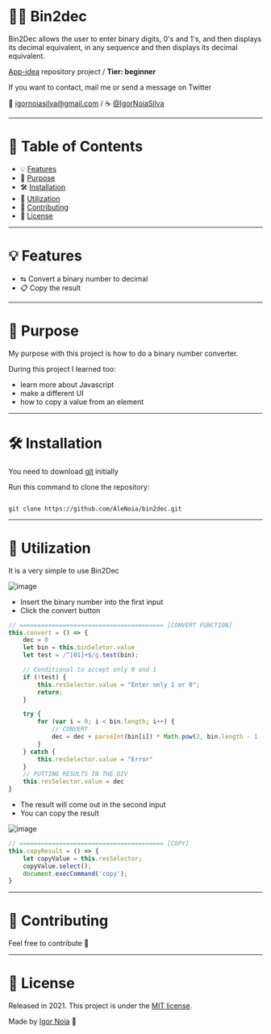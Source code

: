 # 👨‍💻 Bin2dec

Bin2Dec allows the user to enter binary digits, 0's and 1's, and then displays its decimal equivalent, in any sequence and then displays its decimal equivalent.
 
[App-idea](https://github.com/florinpop17/app-ideas) repository project / **Tier: beginner**

If you want to contact, mail me or send a message on Twitter

📧 igornoiasilva@gmail.com / ☕ [@IgorNoiaSilva](https://twitter.com/IgorNoiaSilva)

***
# 📌 Table of Contents
* 💡 [Features](#features)
* 🎯 [Purpose](#Purpose)
* 🛠 [Installation](#Installation)
* 📝 [Utilization](#Utilization)
* 🤝 [Contributing](#Contributing)
* 🧾 [License](#License)
***

# <a name="features"></a>💡 Features

* ⇆ Convert a binary number to decimal
* 📋 Copy the result

***

# <a name="Purpose"></a>🎯 Purpose

My purpose with this project is how to do a binary number converter.

During this project I learned too:

  * learn more about Javascript 
  * make a different UI
  * how to copy a value from an element

***

# <a name="Installation"></a>🛠 Installation

You need to download [git](https://git-scm.com) initially

Run this command to clone the repository:

```git

git clone https://github.com/AleNoia/bin2dec.git

```

***

# <a name="Utilization"></a>📝 Utilization

It is a very simple to use Bin2Dec

![image](https://user-images.githubusercontent.com/82424777/119282290-7ea1db00-bc0f-11eb-9ac3-96a094b0ff29.png)

* Insert the binary number into the first input
* Click the convert button
```javascript
// ======================================== [CONVERT FUNCTION]
this.convert = () => {
    dec = 0
    let bin = this.binSeletor.value
    let test = /^[01]+$/g.test(bin);

    // Conditional to accept only 0 and 1
    if (!test) {
        this.resSelector.value = "Enter only 1 or 0";
        return;
    }

    try {
        for (var i = 0; i < bin.length; i++) {
            // CONVERT
            dec = dec + parseInt(bin[i]) * Math.pow(2, bin.length - 1 - i);
        }
    } catch {
        this.resSelector.value = "Error"
    }
    // PUTTING RESULTS IN THE DIV
    this.resSelector.value = dec
}
```
* The result will come out in the second input
* You can copy the result

 ![image](https://user-images.githubusercontent.com/82424777/119283158-88790d80-bc12-11eb-84fa-49092da4bf9b.png)

```javascript
// ======================================== [COPY]
this.copyResult = () => {
    let copyValue = this.resSelector;
    copyValue.select();
    document.execCommand('copy');
}
```

***
# <a name="Contributing"></a>🤝 Contributing

Feel free to contribute 🙂

***
# <a name="License"></a>🧾 License

Released in 2021. This project is under the [MIT license](https://github.com/AleNoia/bin2dec/blob/main/LICENSE).

Made by [Igor Noia](https://github.com/AleNoia) 👋
